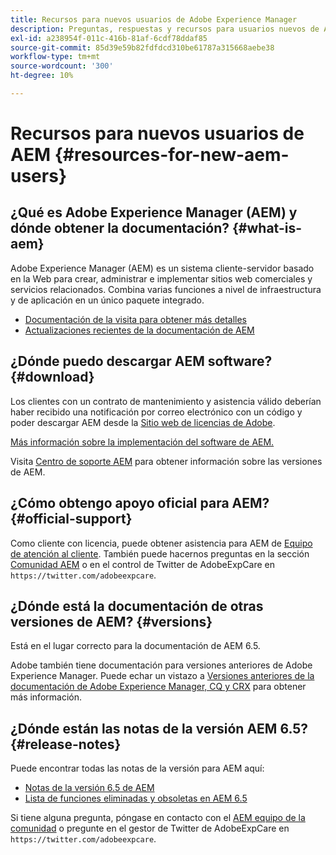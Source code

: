 ```yaml
---
title: Recursos para nuevos usuarios de Adobe Experience Manager
description: Preguntas, respuestas y recursos para usuarios nuevos de Adobe Experience Manager
exl-id: a238954f-011c-416b-81af-6cdf78ddaf85
source-git-commit: 85d39e59b82fdfdcd310be61787a315668aebe38
workflow-type: tm+mt
source-wordcount: '300'
ht-degree: 10%

---
```


# Recursos para nuevos usuarios de AEM {#resources-for-new-aem-users}

## ¿Qué es Adobe Experience Manager (AEM) y dónde obtener la documentación? {#what-is-aem}

Adobe Experience Manager (AEM) es un sistema cliente-servidor basado en la Web para crear, administrar e implementar sitios web comerciales y servicios relacionados. Combina varias funciones a nivel de infraestructura y de aplicación en un único paquete integrado.

* [Documentación de la visita para obtener más detalles](/help/sites-deploying/home.md)
* [Actualizaciones recientes de la documentación de AEM](https://experienceleague.adobe.com/docs/experience-manager-release-information/aem-release-updates/doc-updates/documentation-updates.html?lang=en)

## ¿Dónde puedo descargar AEM software? {#download}

Los clientes con un contrato de mantenimiento y asistencia válido deberían haber recibido una notificación por correo electrónico con un código y poder descargar AEM desde la [Sitio web de licencias de Adobe](https://licensing.adobe.com/).

[Más información sobre la implementación del software de AEM.](/help/sites-deploying/home.md)

Visita [Centro de soporte AEM](https://experienceleague.adobe.com/docs/experience-manager-release-information/aem-release-updates/aem-releases-updates.html?lang=es) para obtener información sobre las versiones de AEM.

## ¿Cómo obtengo apoyo oficial para AEM? {#official-support}

Como cliente con licencia, puede obtener asistencia para AEM de [Equipo de atención al cliente](https://experienceleague.adobe.com/?support-solution=General&amp;lang=es#support). También puede hacernos preguntas en la sección [Comunidad AEM](https://experienceleaguecommunities.adobe.com:443/t5/adobe-experience-manager/ct-p/adobe-experience-manager-community) o en el control de Twitter de AdobeExpCare en `https://twitter.com/adobeexpcare`.

## ¿Dónde está la documentación de otras versiones de AEM? {#versions}

Está en el lugar correcto para la documentación de AEM 6.5.

Adobe también tiene documentación para versiones anteriores de Adobe Experience Manager. Puede echar un vistazo a [Versiones anteriores de la documentación de Adobe Experience Manager, CQ y CRX](https://experienceleague.adobe.com/docs/experience-manager-release-information/aem-release-updates/previous-updates/aem-previous-versions.html?lang=es) para obtener más información.

## ¿Dónde están las notas de la versión AEM 6.5? {#release-notes}

Puede encontrar todas las notas de la versión para AEM aquí:

* [Notas de la versión 6.5 de AEM](/help/release-notes/home.md)
* [Lista de funciones eliminadas y obsoletas en AEM 6.5](/help/release-notes/deprecated-removed-features.md)

Si tiene alguna pregunta, póngase en contacto con el [AEM equipo de la comunidad](https://help-forums.adobe.com/content/adobeforums/en/experience-manager-forum/adobe-experience-manager.html) o pregunte en el gestor de Twitter de AdobeExpCare en `https://twitter.com/adobeexpcare`.
